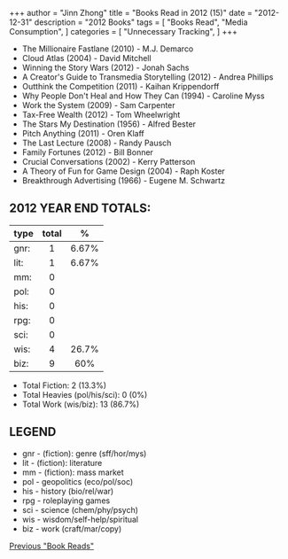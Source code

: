 +++ 
author = "Jinn Zhong" 
title = "Books Read in 2012 (15)" 
date = "2012-12-31" 
description = "2012 Books"
tags = [
    "Books Read",
    "Media Consumption",
]
categories = [
    "Unnecessary Tracking",
]
+++

* The Millionaire Fastlane (2010) - M.J. Demarco
* Cloud Atlas (2004) - David Mitchell
* Winning the Story Wars (2012) - Jonah Sachs
* A Creator's Guide to Transmedia Storytelling (2012) - Andrea Phillips
* Outthink the Competition (2011) - Kaihan Krippendorff
* Why People Don't Heal and How They Can (1994) - Caroline Myss
* Work the System (2009) - Sam Carpenter
* Tax-Free Wealth (2012) - Tom Wheelwright
* The Stars My Destination (1956) - Alfred Bester
* Pitch Anything (2011) - Oren Klaff
* The Last Lecture (2008) - Randy Pausch
* Family Fortunes (2012) - Bill Bonner
* Crucial Conversations (2002) - Kerry Patterson
* A Theory of Fun for Game Design (2004) - Raph Koster
* Breakthrough Advertising (1966) - Eugene M. Schwartz

  
## 2012 YEAR END TOTALS:
|type|total|%|
|---|:---:|:---:|
|gnr:| 1| 6.67% |
|lit:| 1| 6.67% |
|mm:| 0| |
|pol:| 0| |
|his:| 0| |
|rpg:| 0| |
|sci:| 0| |
|wis:| 4| 26.7% |
|biz:| 9| 60% |

* Total Fiction: 2 (13.3%)
* Total Heavies (pol/his/sci): 0 (0%)
* Total Work (wis/biz): 13 (86.7%)

## LEGEND
* gnr - (fiction): genre (sff/hor/mys)
* lit - (fiction): literature
* mm - (fiction): mass market
* pol - geopolitics (eco/pol/soc)
* his - history (bio/rel/war)
* rpg - roleplaying games
* sci - science (chem/phy/psych)
* wis - wisdom/self-help/spiritual
* biz - work (craft/mar/copy)

[Previous "Book Reads"](https://journal.jinnzhong.com/tags/books-read/)
